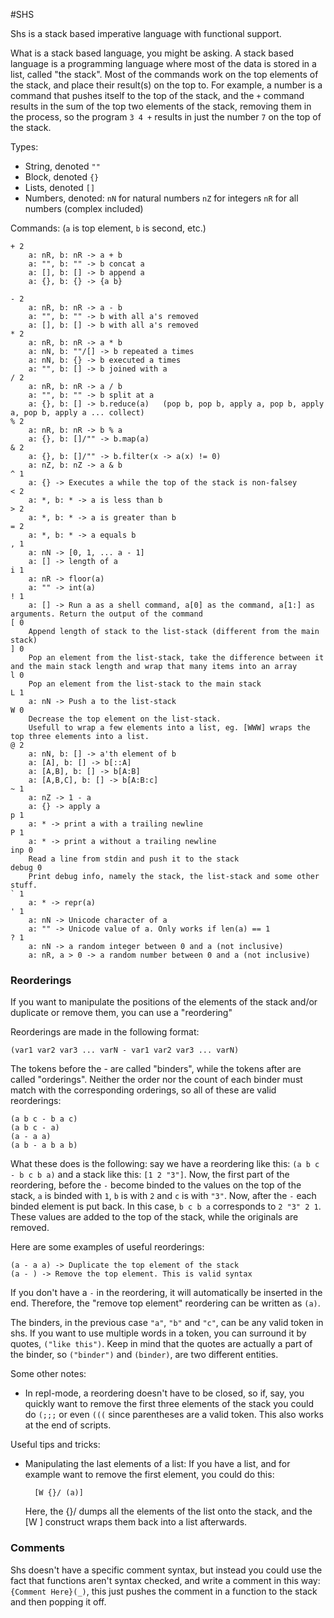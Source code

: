 
#SHS


Shs is a stack based imperative language with functional support.

What is a stack based language, you might be asking. A stack based language is a programming language where most of the data is stored in a list, called "the stack". Most of the commands work on the top elements of the stack, and place their result(s) on the top to. For example, a number is a command that pushes itself to the top of the stack, and the `+` command results in the sum of the top two elements of the stack, removing them in the process, so the program `3 4 +` results in just the number `7` on the top of the stack.


Types:
- String, denoted `""`
- Block, denoted `{}`
- Lists, denoted `[]`
- Numbers, denoted:
    `nN` for natural numbers
    `nZ` for integers
    `nR` for all numbers (complex included)

Commands: (`a` is top element, `b` is second, etc.)

    + 2
        a: nR, b: nR -> a + b
        a: "", b: "" -> b concat a
        a: [], b: [] -> b append a
        a: {}, b: {} -> {a b}

    - 2
        a: nR, b: nR -> a - b
        a: "", b: "" -> b with all a's removed
        a: [], b: [] -> b with all a's removed
    * 2
        a: nR, b: nR -> a * b
        a: nN, b: ""/[] -> b repeated a times
        a: nN, b: {} -> b executed a times
        a: "", b: [] -> b joined with a
    / 2
        a: nR, b: nR -> a / b
        a: "", b: "" -> b split at a
        a: {}, b: [] -> b.reduce(a)   (pop b, pop b, apply a, pop b, apply a, pop b, apply a ... collect)
    % 2
        a: nR, b: nR -> b % a
        a: {}, b: []/"" -> b.map(a)
    & 2
        a: {}, b: []/"" -> b.filter(x -> a(x) != 0)
        a: nZ, b: nZ -> a & b
    ^ 1
        a: {} -> Executes a while the top of the stack is non-falsey
    < 2
        a: *, b: * -> a is less than b
    > 2
        a: *, b: * -> a is greater than b
    = 2
        a: *, b: * -> a equals b
    , 1
        a: nN -> [0, 1, ... a - 1]
        a: [] -> length of a
    i 1
        a: nR -> floor(a)
        a: "" -> int(a)
    ! 1
        a: [] -> Run a as a shell command, a[0] as the command, a[1:] as arguments. Return the output of the command
    [ 0
        Append length of stack to the list-stack (different from the main stack)
    ] 0
        Pop an element from the list-stack, take the difference between it and the main stack length and wrap that many items into an array
    l 0
        Pop an element from the list-stack to the main stack
    L 1
        a: nN -> Push a to the list-stack
    W 0
        Decrease the top element on the list-stack.
        Usefull to wrap a few elements into a list, eg. [WWW] wraps the top three elements into a list.
    @ 2
        a: nN, b: [] -> a'th element of b
        a: [A], b: [] -> b[::A]
        a: [A,B], b: [] -> b[A:B]
        a: [A,B,C], b: [] -> b[A:B:c]
    ~ 1
        a: nZ -> 1 - a
        a: {} -> apply a
    p 1
        a: * -> print a with a trailing newline
    P 1
        a: * -> print a without a trailing newline
    inp 0
        Read a line from stdin and push it to the stack
    debug 0
        Print debug info, namely the stack, the list-stack and some other stuff.
    ` 1
        a: * -> repr(a)
    ' 1
        a: nN -> Unicode character of a
        a: "" -> Unicode value of a. Only works if len(a) == 1
    ? 1
        a: nN -> a random integer between 0 and a (not inclusive)
        a: nR, a > 0 -> a random number between 0 and a (not inclusive)

### Reorderings

If you want to manipulate the positions of the elements of the stack and/or duplicate or remove them, you can use a "reordering"

Reorderings are made in the following format:

    (var1 var2 var3 ... varN - var1 var2 var3 ... varN)

The tokens before the - are called "binders", while the tokens after are called "orderings". Neither the order nor the count of each binder must match with the corresponding orderings, so all of these are valid reorderings:

    (a b c - b a c)
    (a b c - a)
    (a - a a)
    (a b - a b a b)

What these does is the following: say we have a reordering like this: `(a b c - b c b a)` and a stack like this: `[1 2 "3"]`. Now, the first part of the reordering, before the `-` become binded to the values on the top of the stack, `a` is binded with `1`, `b` is with `2` and `c` is with `"3"`. Now, after the `-` each binded element is put back. In this case, `b c b a` corresponds to `2 "3" 2 1`. These values are added to the top of the stack, while the originals are removed.

Here are some examples of useful reorderings:

    (a - a a) -> Duplicate the top element of the stack
    (a - ) -> Remove the top element. This is valid syntax

If you don't have a `-` in the reordering, it will automatically be inserted in the end. Therefore, the "remove top element" reordering can be written as `(a)`.

The binders, in the previous case `"a"`, `"b"` and `"c"`, can be any valid token in shs. If you want to use multiple words in a token, you can surround it by quotes, `("like this")`. Keep in mind that the quotes are actually a part of the binder, so `("binder")` and `(binder)`, are two different entities.

Some other notes:

* In repl-mode, a reordering doesn't have to be closed, so if, say, you quickly want to remove the first three elements of the stack you could do `(;;;` or even `(((` since parentheses are a valid token. This also works at the end of scripts.

Useful tips and tricks:

* Manipulating the last elements of a list: 
    If you have a list, and for example want to remove the first element, you could do this:

        [W {}/ (a)]

    Here, the {}/ dumps all the elements of the list onto the stack, and the [W ] construct wraps them back into a list afterwards.

### Comments
Shs doesn't have a specific comment syntax, but instead you could use the fact that functions aren't syntax checked, and write a comment in this way: `{Comment Here}(_)`, this just pushes the comment in a function to the stack and then popping it off.
